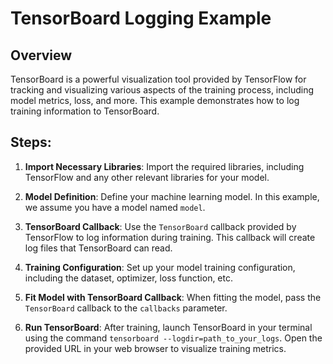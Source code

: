 # TensorBoard Logging Example

## Overview

TensorBoard is a powerful visualization tool provided by TensorFlow for tracking and visualizing various aspects of the training process, including model metrics, loss, and more. This example demonstrates how to log training information to TensorBoard.

## Steps:

1. **Import Necessary Libraries**: Import the required libraries, including TensorFlow and any other relevant libraries for your model.

2. **Model Definition**: Define your machine learning model. In this example, we assume you have a model named `model`.

3. **TensorBoard Callback**: Use the `TensorBoard` callback provided by TensorFlow to log information during training. This callback will create log files that TensorBoard can read.

4. **Training Configuration**: Set up your model training configuration, including the dataset, optimizer, loss function, etc.

5. **Fit Model with TensorBoard Callback**: When fitting the model, pass the `TensorBoard` callback to the `callbacks` parameter.

6. **Run TensorBoard**: After training, launch TensorBoard in your terminal using the command `tensorboard --logdir=path_to_your_logs`. Open the provided URL in your web browser to visualize training metrics.


